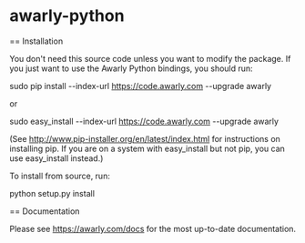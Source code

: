 awarly-python
=============

== Installation

You don't need this source code unless you want to modify the package. If you just want to use the Awarly Python bindings, you should run:

  sudo pip install --index-url https://code.awarly.com --upgrade awarly

or

  sudo easy_install --index-url https://code.awarly.com --upgrade awarly

(See http://www.pip-installer.org/en/latest/index.html for instructions on installing pip. If you are on a system with easy_install but not pip, you can use easy_install instead.)

To install from source, run:

  python setup.py install

== Documentation

Please see https://awarly.com/docs for the most up-to-date documentation.
